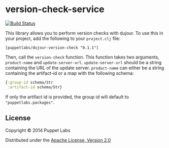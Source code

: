 # version-check-service

[![Build Status](https://travis-ci.org/puppetlabs/dujour-version-check.png?branch=master)](https://travis-ci.org/puppetlabs/dujour-version-check)

This library allows you to perform version checks with dujour. To use this in your project,
add the following to your `project.clj` file:

```
[puppetlabs/dujour-version-check "0.1.1"]

```

Then, call the `version-check` function. This function takes two arguments,
`product-name` and `update-server-url`. `update-server-url` should be a string
containing the URL of the update server. `product-name` can either be a string
containing the artifact-id or a map with the following schema:

```clj
{:group-id schema/Str
 :artifact-id schema/Str}
```

If only the artifact id is provided, the group id will default to
`"puppetlabs.packages"`.

## License

Copyright © 2014 Puppet Labs

Distributed under the [Apache License, Version 2.0](http://www.apache.org/licenses/LICENSE-2.0.html)
